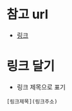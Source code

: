 # 참고 url
* [링크](https://gist.github.com/ihoneymon/652be052a0727ad59601)


# 링크 달기
* 링크 제목으로 표기
```
[링크제목](링크주소)
```
